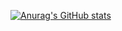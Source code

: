 [![Anurag's GitHub stats](https://github-readme-stats.vercel.app/api?username=VictorNGomes)](https://github.com/VictorNGomes/github-readme-stats)
